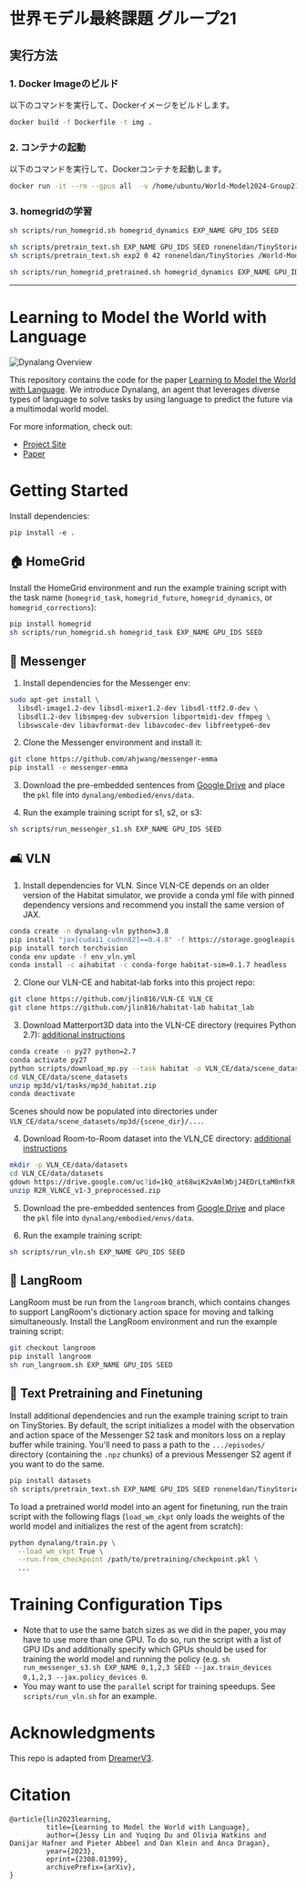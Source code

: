 # 世界モデル最終課題 グループ21

## 実行方法

### 1. Docker Imageのビルド

以下のコマンドを実行して、Dockerイメージをビルドします。

```bash
docker build -f Dockerfile -t img .
```

### 2. コンテナの起動
以下のコマンドを実行して、Dockerコンテナを起動します。

```bash
docker run -it --rm --gpus all  -v /home/ubuntu/World-Model2024-Group21:/World-Model2024-Group21  -v /home/ubuntu/logdir:/logdir img
```

### 3. homegridの学習
```bash
sh scripts/run_homegrid.sh homegrid_dynamics EXP_NAME GPU_IDS SEED
```

```bash
sh scripts/pretrain_text.sh EXP_NAME GPU_IDS SEED roneneldan/TinyStories /PATH/TO/EVAL/REPLAY/EPISODES
sh scripts/pretrain_text.sh exp2 0 42 roneneldan/TinyStories /World-Model2024-Group21/logdir/homegrid/test1_42/episodes
```

```bash
sh scripts/run_homegrid_pretrained.sh homegrid_dynamics EXP_NAME GPU_IDS SEED
```

---

# Learning to Model the World with Language

![Dynalang Overview](banner.gif)

This repository contains the code for the paper [Learning to Model the World with Language](https://dynalang.github.io). We introduce Dynalang, an agent that leverages diverse types of language to solve tasks by using language to predict the future via a multimodal world model.

For more information, check out:
- [Project Site](https://dynalang.github.io/)
- [Paper](https://arxiv.org/abs/2308.01399)

# Getting Started

Install dependencies:
```
pip install -e .
```

## 🏠 HomeGrid

Install the HomeGrid environment and run the example training script with the task name (`homegrid_task`, `homegrid_future`, `homegrid_dynamics`, or `homegrid_corrections`):

```bash
pip install homegrid
sh scripts/run_homegrid.sh homegrid_task EXP_NAME GPU_IDS SEED
```

## 👾 Messenger

1. Install dependencies for the Messenger env:
```bash
sudo apt-get install \
  libsdl-image1.2-dev libsdl-mixer1.2-dev libsdl-ttf2.0-dev \
  libsdl1.2-dev libsmpeg-dev subversion libportmidi-dev ffmpeg \
  libswscale-dev libavformat-dev libavcodec-dev libfreetype6-dev
```

2. Clone the Messenger environment and install it:
```bash
git clone https://github.com/ahjwang/messenger-emma 
pip install -e messenger-emma
```

3. Download the pre-embedded sentences from [Google Drive](https://drive.google.com/drive/u/0/folders/1XuacEUmWAvPtYBJ5YEc21yV7aExzPY1X) and place the `pkl` file into `dynalang/embodied/envs/data`.

4. Run the example training script for s1, s2, or s3:
```bash
sh scripts/run_messenger_s1.sh EXP_NAME GPU_IDS SEED
```

## 🛋 VLN

1. Install dependencies for VLN. Since VLN-CE depends on an older version of the Habitat simulator, we provide a conda yml file with pinned dependency versions and recommend you install the same version of JAX.
```bash
conda create -n dynalang-vln python=3.8
pip install "jax[cuda11_cudnn82]==0.4.8" -f https://storage.googleapis.com/jax-releases/jax_cuda_releases.html
pip install torch torchvision
conda env update -f env_vln.yml
conda install -c aihabitat -c conda-forge habitat-sim=0.1.7 headless
```

2. Clone our VLN-CE and habitat-lab forks into this project repo:
```bash
git clone https://github.com/jlin816/VLN-CE VLN_CE
git clone https://github.com/jlin816/habitat-lab habitat_lab
```

3. Download Matterport3D data into the VLN-CE directory (requires Python 2.7): [additional instructions](https://github.com/facebookresearch/habitat-sim/blob/main/DATASETS.md#matterport3d-mp3d-dataset)

```bash
conda create -n py27 python=2.7
conda activate py27
python scripts/download_mp.py --task habitat -o VLN_CE/data/scene_datasets/mp3d/
cd VLN_CE/data/scene_datasets
unzip mp3d/v1/tasks/mp3d_habitat.zip
conda deactivate
```

Scenes should now be populated into directories under `VLN_CE/data/scene_datasets/mp3d/{scene_dir}/...`.

4. Download Room-to-Room dataset into the VLN_CE directory: [additional instructions](https://github.com/jacobkrantz/VLN-CE#episodes-room-to-room-r2r)

```bash
mkdir -p VLN_CE/data/datasets
cd VLN_CE/data/datasets
gdown https://drive.google.com/uc?id=1kQ_at68wiK2vAmlWbjJ4EDrLtaM0nfkR
unzip R2R_VLNCE_v1-3_preprocessed.zip
```

5. Download the pre-embedded sentences from [Google Drive](https://drive.google.com/drive/u/0/folders/1XuacEUmWAvPtYBJ5YEc21yV7aExzPY1X) and place the `pkl` file into `dynalang/embodied/envs/data`.

6. Run the example training script:
```bash
sh scripts/run_vln.sh EXP_NAME GPU_IDS SEED
```

## 💬 LangRoom

LangRoom must be run from the `langroom` branch, which contains changes to support LangRoom's dictionary action space for moving and talking simultaneously. Install the LangRoom environment and run the example training script: 
```bash
git checkout langroom
pip install langroom
sh run_langroom.sh EXP_NAME GPU_IDS SEED
```

## 📑 Text Pretraining and Finetuning

Install additional dependencies and run the example training script to train on TinyStories. By default, the script initializes a model with the observation and action space of the Messenger S2 task and monitors loss on a replay buffer while training. You'll need to pass a path to the `.../episodes/` directory (containing the `.npz` chunks) of a previous Messenger S2 agent if you want to do the same.

```bash
pip install datasets
sh scripts/pretrain_text.sh EXP_NAME GPU_IDS SEED roneneldan/TinyStories /PATH/TO/EVAL/REPLAY/EPISODES
```

To load a pretrained world model into an agent for finetuning, run the train script with the following flags (`load_wm_ckpt` only loads the weights of the world model and initializes the rest of the agent from scratch):
```bash
python dynalang/train.py \
  --load_wm_ckpt True \
  --run.from_checkpoint /path/to/pretraining/checkpoint.pkl \
  ...
```

# Training Configuration Tips

- Note that to use the same batch sizes as we did in the paper, you may have to use more than one GPU. To do so, run the script with a list of GPU IDs and additionally specify which GPUs should be used for training the world model and running the policy (e.g. `sh run_messenger_s3.sh EXP_NAME 0,1,2,3 SEED --jax.train_devices 0,1,2,3 --jax.policy_devices 0`.
- You may want to use the `parallel` script for training speedups. See `scripts/run_vln.sh` for an example.

# Acknowledgments

This repo is adapted from [DreamerV3](https://github.com/danijar/dreamerv3).

# Citation

```
@article{lin2023learning,
         title={Learning to Model the World with Language},
         author={Jessy Lin and Yuqing Du and Olivia Watkins and Danijar Hafner and Pieter Abbeel and Dan Klein and Anca Dragan},
         year={2023},
         eprint={2308.01399},
         archivePrefix={arXiv},
}
```
